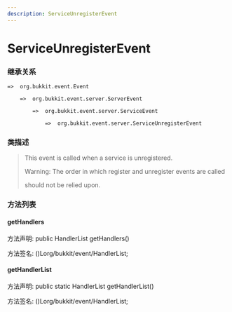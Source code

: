 ```yaml
---
description: ServiceUnregisterEvent
---
```


# ServiceUnregisterEvent

### 继承关系

    =>  org.bukkit.event.Event

        =>  org.bukkit.event.server.ServerEvent

            =>  org.bukkit.event.server.ServiceEvent

                =>  org.bukkit.event.server.ServiceUnregisterEvent

### 类描述

> This event is called when a service is unregistered.
>
> <p>
>
> Warning: The order in which register and unregister events are called
>
> should not be relied upon.

### 方法列表

#### getHandlers

方法声明: public HandlerList getHandlers()

方法签名: ()Lorg/bukkit/event/HandlerList;

#### getHandlerList

方法声明: public static HandlerList getHandlerList()

方法签名: ()Lorg/bukkit/event/HandlerList;
